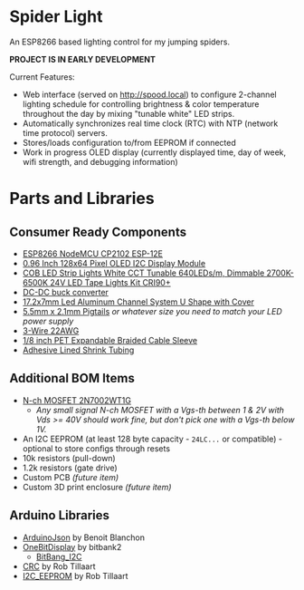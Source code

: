 # Spider Light
An ESP8266 based lighting control for my jumping spiders.

**PROJECT IS IN EARLY DEVELOPMENT**

Current Features:
* Web interface (served on http://spood.local) to configure 2-channel lighting schedule for controlling brightness & color temperature throughout the day by mixing "tunable white" LED strips.
* Automatically synchronizes real time clock (RTC) with NTP (network time protocol) servers.
* Stores/loads configuration to/from EEPROM if connected
* Work in progress OLED display (currently displayed time, day of week, wifi strength, and debugging information)


# Parts and Libraries

## Consumer Ready Components
* [ESP8266 NodeMCU CP2102 ESP-12E](https://www.amazon.com/dp/B081CSJV2V)
* [0.96 Inch 128x64 Pixel OLED I2C Display Module](https://www.amazon.com/dp/B09C5K91H7)
* [COB LED Strip Lights White CCT Tunable 640LEDs/m, Dimmable 2700K-6500K 24V LED Tape Lights Kit CRI90+](https://www.amazon.com/dp/B08QMSVTY3)
* [DC-DC buck converter](https://www.amazon.com/dp/B076H3XHXP)
* [17.2x7mm Led Aluminum Channel System U Shape with Cover](https://www.amazon.com/dp/B08XM6MTTS)
* [5.5mm x 2.1mm Pigtails](https://www.amazon.com/dp/B07C7VSRBG) *or whatever size you need to match your LED power supply*
* [3-Wire 22AWG](https://www.amazon.com/dp/B08JTZKN4M)
* [1/8 inch PET Expandable Braided Cable Sleeve](https://www.amazon.com/dp/B07K1Y1Q7P)
* [Adhesive Lined Shrink Tubing](https://www.amazon.com/dp/B084GDLSCK)

## Additional BOM Items
* [N-ch MOSFET 2N7002WT1G](https://www.mouser.com/ProductDetail/onsemi/2N7002WT1G)
  * *Any small signal N-ch MOSFET with a Vgs-th between 1 & 2V with Vds >= 40V should work fine, but don't pick one with a Vgs-th below 1V.*
* An I2C EEPROM (at least 128 byte capacity - `24LC...` or compatible) - optional to store configs through resets
* 10k resistors (pull-down)
* 1.2k resistors (gate drive)
* Custom PCB *(future item)*
* Custom 3D print enclosure *(future item)*

## Arduino Libraries
* [ArduinoJson](https://arduinojson.org/?utm_source=meta&utm_medium=library.properties) by Benoit Blanchon
* [OneBitDisplay](https://github.com/bitbank2/OneBitDisplay) by bitbank2
  * [BitBang_I2C](https://github.com/bitbank2/BitBang_I2C)
* [CRC](https://github.com/RobTillaart/CRC) by Rob Tillaart
* [I2C_EEPROM](https://github.com/RobTillaart/I2C_EEPROM) by Rob Tillaart
